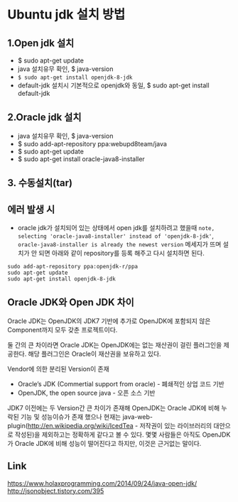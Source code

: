 # Ubuntu jdk 설치 방법

## 1.Open jdk 설치
- $ sudo apt-get update
- java 설치유무 확인, $ java-version
- `$ sudo apt-get install openjdk-8-jdk`
- default-jdk 설치시 기본적으로 openjdk와 동일, $ sudo apt-get install default-jdk 

## 2.Oracle jdk 설치
- java 설치유무 확인, $ java-version
- $ sudo add-apt-repository ppa:webupd8team/java
- $ sudo apt-get update
- $ sudo apt-get install oracle-java8-installer

## 3. 수동설치(tar)

## 에러 발생 시
- oracle jdk가 설치되어 있는 상태에서 open jdk를 설치하려고 했을때 `note, selecting 'oracle-java8-installer' instead of 'openjdk-8-jdk'`,  `oracle-java8-installer is already the newest version` 메세지가 뜨며 설치가 안 되면 아래와 같이 repository를 등록 해주고 다시 설치하면 된다.

```shell
sudo add-apt-repository ppa:openjdk-r/ppa  
sudo apt-get update   
sudo apt-get install openjdk-8-jdk  
```

## Oracle JDK와 Open JDK 차이
Oracle JDK는 OpenJDK의 JDK7 기반에 추가로 OpenJDK에 포함되지 않은 Component까지 모두 갖춘 프로젝트이다.

둘 간의 큰 차이라면 Oracle JDK는 OpenJDK에는 없는 재산권이 걸린 플러그인을 제공한다. 해당 플러그인은 Oracle이 재산권을 보유하고 있다.

Vendor에 의한 분리된 Version이 존재

- Oracle’s JDK (Commertial support from oracle) - 폐쇄적인 상업 코드 기반
- OpenJDK, the open source java - 오픈 소스 기반

JDK7 이전에는 두 Version간 큰 차이가 존재해 OpenJDK는 Oracle JDK에 비해 누락된 기능 및 성능이슈가 존재 했으나 현재는 java-web-plugin(<http://en.wikipedia.org/wiki/IcedTea> - 저작권이 있는 라이브러리의 대안으로 작성된)을 제외하고는 정확하게 같다고 볼 수 있다. 몇몇 사람들은 아직도 OpenJDK가 Oracle JDK에 비해 성능이 떨어진다고 하지만, 이것은 근거없는 말이다.

## Link
<https://www.holaxprogramming.com/2014/09/24/java-open-jdk/>
<http://jsonobject.tistory.com/395>
